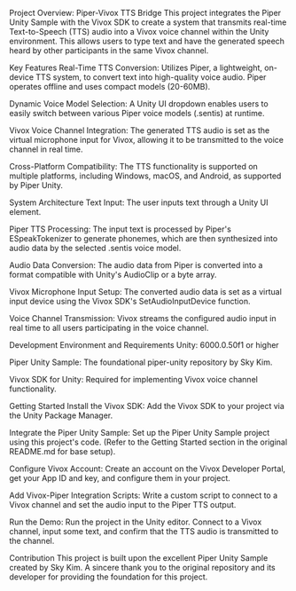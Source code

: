 Project Overview: Piper-Vivox TTS Bridge
This project integrates the Piper Unity Sample with the Vivox SDK to create a system that transmits real-time Text-to-Speech (TTS) audio into a Vivox voice channel within the Unity environment. This allows users to type text and have the generated speech heard by other participants in the same Vivox channel.

Key Features
Real-Time TTS Conversion: Utilizes Piper, a lightweight, on-device TTS system, to convert text into high-quality voice audio. Piper operates offline and uses compact models (20-60MB).

Dynamic Voice Model Selection: A Unity UI dropdown enables users to easily switch between various Piper voice models (.sentis) at runtime.

Vivox Voice Channel Integration: The generated TTS audio is set as the virtual microphone input for Vivox, allowing it to be transmitted to the voice channel in real time.

Cross-Platform Compatibility: The TTS functionality is supported on multiple platforms, including Windows, macOS, and Android, as supported by Piper Unity.

System Architecture
Text Input: The user inputs text through a Unity UI element.

Piper TTS Processing: The input text is processed by Piper's ESpeakTokenizer to generate phonemes, which are then synthesized into audio data by the selected .sentis voice model.

Audio Data Conversion: The audio data from Piper is converted into a format compatible with Unity's AudioClip or a byte array.

Vivox Microphone Input Setup: The converted audio data is set as a virtual input device using the Vivox SDK's SetAudioInputDevice function.

Voice Channel Transmission: Vivox streams the configured audio input in real time to all users participating in the voice channel.

Development Environment and Requirements
Unity: 6000.0.50f1 or higher

Piper Unity Sample: The foundational piper-unity repository by Sky Kim.

Vivox SDK for Unity: Required for implementing Vivox voice channel functionality.

Getting Started
Install the Vivox SDK: Add the Vivox SDK to your project via the Unity Package Manager.

Integrate the Piper Unity Sample: Set up the Piper Unity Sample project using this project's code. (Refer to the Getting Started section in the original README.md for base setup).

Configure Vivox Account: Create an account on the Vivox Developer Portal, get your App ID and key, and configure them in your project.

Add Vivox-Piper Integration Scripts: Write a custom script to connect to a Vivox channel and set the audio input to the Piper TTS output.

Run the Demo: Run the project in the Unity editor. Connect to a Vivox channel, input some text, and confirm that the TTS audio is transmitted to the channel.

Contribution
This project is built upon the excellent Piper Unity Sample created by Sky Kim. A sincere thank you to the original repository and its developer for providing the foundation for this project.